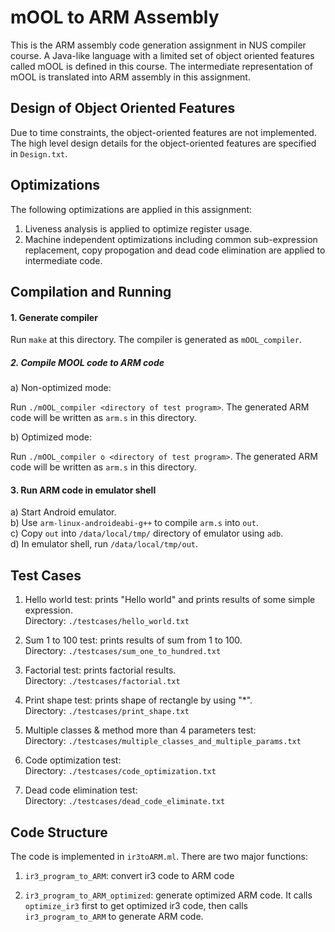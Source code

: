 # mOOL to ARM Assembly

This is the ARM assembly code generation assignment in NUS compiler course. A Java-like language with a limited set of object oriented features called mOOL is defined in this course. The intermediate representation of mOOL is translated into ARM assembly in this assignment.

## Design of Object Oriented Features

Due to time constraints, the object-oriented features are not implemented. The high level design details for the object-oriented features are specified in `Design.txt`.

## Optimizations

The following optimizations are applied in this assignment:

1. Liveness analysis is applied to optimize register usage.
2. Machine independent optimizations including common sub-expression replacement, copy propogation and dead code elimination are applied to intermediate code.

## Compilation and Running

#### 1. Generate compiler

Run `make` at this directory. The compiler is generated as `mOOL_compiler`.

##### 2. Compile MOOL code to ARM code

a) Non-optimized mode:

Run `./mOOL_compiler <directory of test program>`. The generated ARM code will be written as `arm.s` in this directory.

b) Optimized mode:

Run `./mOOL_compiler o <directory of test program>`. The generated ARM code will be written as `arm.s` in this directory.

#### 3. Run ARM code in emulator shell

a) Start Android emulator.  
b) Use `arm-linux-androideabi-g++` to compile `arm.s` into `out`.  
c) Copy `out` into `/data/local/tmp/` directory of emulator using `adb`.  
d) In emulator shell, run `/data/local/tmp/out`.

## Test Cases

1. Hello world test: prints "Hello world" and prints results of some simple expression.  
Directory: `./testcases/hello_world.txt`

2. Sum 1 to 100 test: prints results of sum from 1 to 100.  
Directory: `./testcases/sum_one_to_hundred.txt`

3. Factorial test: prints factorial results.  
Directory: `./testcases/factorial.txt`

4. Print shape test: prints shape of rectangle by using "*".  
Directory: `./testcases/print_shape.txt`

5. Multiple classes & method more than 4 parameters test:  
Directory: `./testcases/multiple_classes_and_multiple_params.txt`

6. Code optimization test:  
Directory: `./testcases/code_optimization.txt`

7. Dead code elimination test:  
Directory: `./testcases/dead_code_eliminate.txt`

## Code Structure

The code is implemented in `ir3toARM.ml`. There are two major functions:

1. `ir3_program_to_ARM`: convert ir3 code to ARM code

2. `ir3_program_to_ARM_optimized`: generate optimized ARM code. It calls `optimize_ir3` first to get optimized ir3 code, then calls `ir3_program_to_ARM` to generate ARM code.

